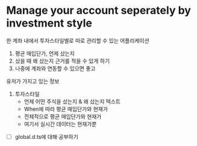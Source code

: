 # Manage your account seperately by investment style

한 계좌 내에서 투자스타일별로 따로 관리할 수 있는 어플리케이션

1. 평균 매입단가, 언제 샀는지
2. 샀을 때 왜 샀는지 근거를 적을 수 있게 하기
3. 나중에 계좌와 연동할 수 있으면 좋고

유저가 가지고 있는 정보

1. 투자스타일
   - 언제 어떤 주식을 샀는지 & 왜 샀는지 텍스트
   - When에 따라 평균 매입단가와 현재가
   - 전체적으로 평균 매입단가와 현재가
   - 여기서 실시간 데이터는 현재가뿐

- [ ] global.d.ts에 대해 공부하기
